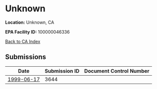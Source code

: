 # Unknown

**Location:** Unknown, CA

**EPA Facility ID:** 100000046336

[Back to CA Index](../../index.md)

## Submissions

| Date | Submission ID | Document Control Number |
|------|--------------|-------------------------|
| [1999-06-17](submissions/3644.md) | 3644 |  |
